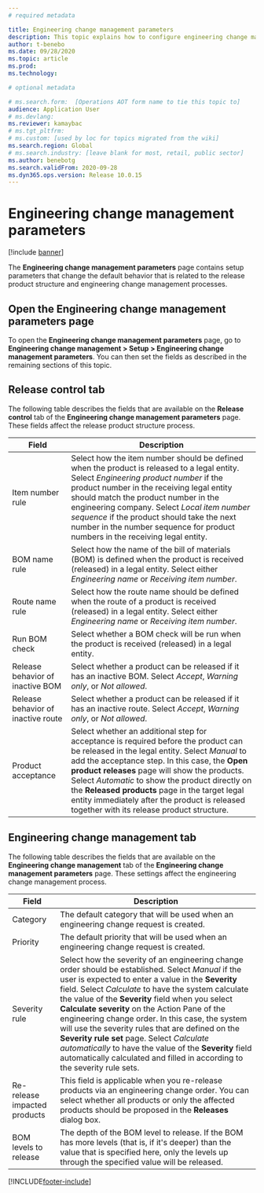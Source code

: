 ```yaml
---
# required metadata

title: Engineering change management parameters
description: This topic explains how to configure engineering change management features for Microsoft Dynamics 365 Supply Chain Management.
author: t-benebo
ms.date: 09/28/2020
ms.topic: article
ms.prod: 
ms.technology: 

# optional metadata

# ms.search.form:  [Operations AOT form name to tie this topic to]
audience: Application User
# ms.devlang: 
ms.reviewer: kamaybac
# ms.tgt_pltfrm: 
# ms.custom: [used by loc for topics migrated from the wiki]
ms.search.region: Global
# ms.search.industry: [leave blank for most, retail, public sector]
ms.author: benebotg
ms.search.validFrom: 2020-09-28
ms.dyn365.ops.version: Release 10.0.15
---
```


# Engineering change management parameters

[!include [banner](../includes/banner.md)]

The **Engineering change management parameters** page contains setup parameters that change the default behavior that is related to the release product structure and engineering change management processes.

## Open the Engineering change management parameters page

To open the **Engineering change management parameters** page, go to **Engineering change management \> Setup \> Engineering change management parameters**. You can then set the fields as described in the remaining sections of this topic.

## Release control tab

The following table describes the fields that are available on the **Release control** tab of the **Engineering change management parameters** page. These fields affect the release product structure process.

| Field | Description |
|---|---|
| Item number rule | Select how the item number should be defined when the product is released to a legal entity. Select *Engineering product number* if the product number in the receiving legal entity should match the product number in the engineering company. Select *Local item number sequence* if the product should take the next number in the number sequence for product numbers in the receiving legal entity. |
| BOM name rule | Select how the name of the bill of materials (BOM) is defined when the product is received (released) in a legal entity. Select either *Engineering name* or *Receiving item number*. |
| Route name rule | Select how the route name should be defined when the route of a product is received (released) in a legal entity. Select either *Engineering name* or *Receiving item number*. |
| Run BOM check | Select whether a BOM check will be run when the product is received (released) in a legal entity. |
| Release behavior of inactive BOM | Select whether a product can be released if it has an inactive BOM. Select *Accept*, *Warning only*, or *Not allowed*. |
| Release behavior of inactive route | Select whether a product can be released if it has an inactive route. Select *Accept*, *Warning only*, or *Not allowed*.|
| Product acceptance | Select whether an additional step for acceptance is required before the product can be released in the legal entity. Select *Manual* to add the acceptance step. In this case, the **Open product releases** page will show the products. Select *Automatic* to show the product directly on the **Released products** page in the target legal entity immediately after the product is released together with its release product structure. |

## Engineering change management tab

The following table describes the fields that are available on the **Engineering change management** tab of the **Engineering change management parameters** page. These settings affect the engineering change management process.

| Field | Description |
|---|---|
| Category | The default category that will be used when an engineering change request is created. |
| Priority | The default priority that will be used when an engineering change request is created. |
| Severity rule | Select how the severity of an engineering change order should be established. Select *Manual* if the user is expected to enter a value in the **Severity** field. Select *Calculate* to have the system calculate the value of the **Severity** field when you select **Calculate severity** on the Action Pane of the engineering change order. In this case, the system will use the severity rules that are defined on the **Severity rule set** page. Select *Calculate automatically* to have the value of the **Severity** field automatically calculated and filled in according to the severity rule sets. |
| Re-release impacted products | This field is applicable when you re-release products via an engineering change order. You can select whether all products or only the affected products should be proposed in the **Releases** dialog box. |
| BOM levels to release | The depth of the BOM level to release. If the BOM has more levels (that is, if it's deeper) than the value that is specified here, only the levels up through the specified value will be released. |


[!INCLUDE[footer-include](../../includes/footer-banner.md)]